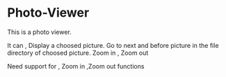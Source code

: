 # Photo-Viewer
This is a photo viewer.

  It can ,
       Display a choosed picture.
       Go to next and before picture in the file directory of choosed picture.
       Zoom in , Zoom out
       
  Need support for ,
       Zoom in ,Zoom out functions
